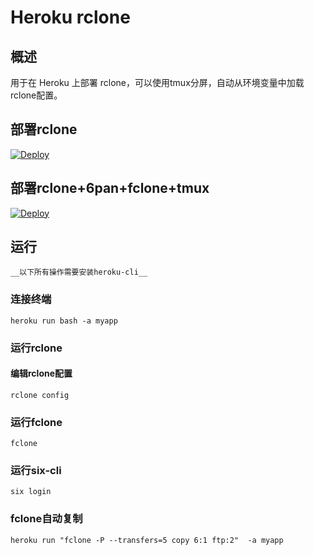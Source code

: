 # Heroku rclone
## 概述
用于在 Heroku 上部署 rclone，可以使用tmux分屏，自动从环境变量中加载rclone配置。
## 部署rclone
[![Deploy](https://www.herokucdn.com/deploy/button.png)](https://dashboard.heroku.com/new?template=https://github.com/xixka/heroku-rclone.git)
## 部署rclone+6pan+fclone+tmux
[![Deploy](https://www.herokucdn.com/deploy/button.png)](https://dashboard.heroku.com/new?template=https://github.com/xixka/heroku-rclone.git/tree/6pan)

## 运行 
`__以下所有操作需要安装heroku-cli__`
### 连接终端

```
heroku run bash -a myapp
```
### 运行rclone
#### 编辑rclone配置
```
rclone config
```
### 运行fclone
```
fclone
```
### 运行six-cli
```
six login
```
### fclone自动复制
```shell
heroku run "fclone -P --transfers=5 copy 6:1 ftp:2"  -a myapp
```
